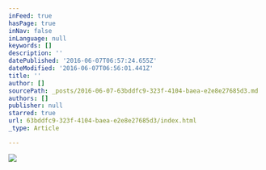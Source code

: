 ```yaml
---
inFeed: true
hasPage: true
inNav: false
inLanguage: null
keywords: []
description: ''
datePublished: '2016-06-07T06:57:24.655Z'
dateModified: '2016-06-07T06:56:01.441Z'
title: ''
author: []
sourcePath: _posts/2016-06-07-63bddfc9-323f-4104-baea-e2e8e27685d3.md
authors: []
publisher: null
starred: true
url: 63bddfc9-323f-4104-baea-e2e8e27685d3/index.html
_type: Article

---
```

![](https://the-grid-user-content.s3-us-west-2.amazonaws.com/7ea9a706-d4c8-4800-a2a1-c848999329db.jpg)